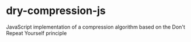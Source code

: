 # dry-compression-js
JavaScript implementation of a compression algorithm based on the Don't Repeat Yourself principle
